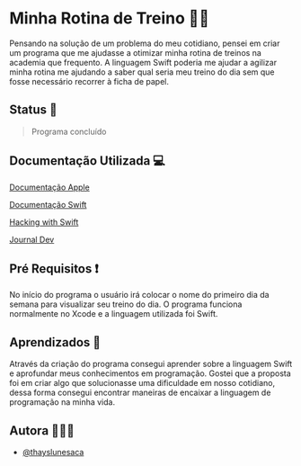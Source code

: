 
# Minha Rotina de Treino 🏋️‍♀️

Pensando na solução de um problema do meu cotidiano, pensei em criar um programa que me ajudasse a otimizar minha rotina de treinos na academia que frequento. A linguagem Swift poderia me ajudar a agilizar minha rotina me ajudando a saber qual seria meu treino do dia sem que fosse necessário recorrer à ficha de papel.

## Status 🎯

> Programa concluído

  
  



## Documentação Utilizada 💻


[Documentação Apple](https://developer.apple.com/documentation/foundation)

[Documentação Swift](https://docs.swift.org/swift-book/LanguageGuide/TheBasics.html)

[Hacking with Swift](https://www.hackingwithswift.com/read/0/15/structs)

[Journal Dev](https://www.journaldev.com/19612/swift-readline-swift-print)


## Pré Requisitos ❗️

No início do programa o usuário irá colocar o nome do primeiro dia da semana para visualizar seu treino do dia.
O programa funciona normalmente no Xcode e a linguagem utilizada foi Swift.
## Aprendizados 📌

Através da criação do programa consegui aprender sobre a linguagem Swift e aprofundar meus conhecimentos em programação. 
Gostei que a proposta foi em criar algo que solucionasse uma dificuldade em nosso cotidiano, dessa forma consegui encontrar maneiras de 
encaixar a linguagem de programação na minha vida.
## Autora 👩🏽‍💻

- [@thayslunesaca](https://github.com/thayslunesaca)

